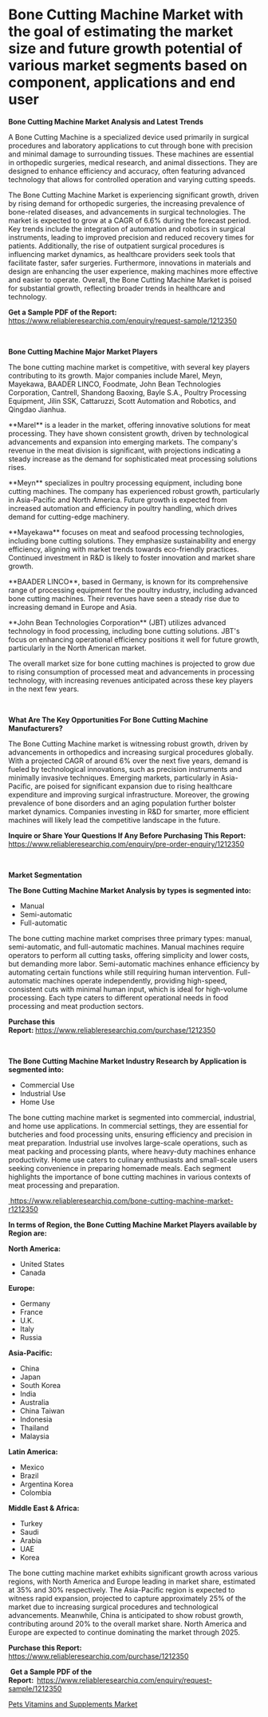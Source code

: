 <p><h1>Bone Cutting Machine Market with the goal of estimating the market size and future growth potential of various market segments based on component, applications and end user</h1></p><p><strong>Bone Cutting Machine Market Analysis and Latest Trends</strong></p>
<p><p>A Bone Cutting Machine is a specialized device used primarily in surgical procedures and laboratory applications to cut through bone with precision and minimal damage to surrounding tissues. These machines are essential in orthopedic surgeries, medical research, and animal dissections. They are designed to enhance efficiency and accuracy, often featuring advanced technology that allows for controlled operation and varying cutting speeds.</p><p>The Bone Cutting Machine Market is experiencing significant growth, driven by rising demand for orthopedic surgeries, the increasing prevalence of bone-related diseases, and advancements in surgical technologies. The market is expected to grow at a CAGR of 6.6% during the forecast period. Key trends include the integration of automation and robotics in surgical instruments, leading to improved precision and reduced recovery times for patients. Additionally, the rise of outpatient surgical procedures is influencing market dynamics, as healthcare providers seek tools that facilitate faster, safer surgeries. Furthermore, innovations in materials and design are enhancing the user experience, making machines more effective and easier to operate. Overall, the Bone Cutting Machine Market is poised for substantial growth, reflecting broader trends in healthcare and technology.</p></p>
<p><strong>Get a Sample PDF of the Report:&nbsp;</strong> <a href="https://www.reliableresearchiq.com/enquiry/request-sample/1212350?utm_campaign=2456&utm_medium=2&utm_source=Github&utm_content=ia&utm_term=24032025&utm_id=bone-cutting-machine">https://www.reliableresearchiq.com/enquiry/request-sample/1212350</a></p>
<p>&nbsp;</p>
<p><strong>Bone Cutting Machine Major Market Players</strong></p>
<p><p>The bone cutting machine market is competitive, with several key players contributing to its growth. Major companies include Marel, Meyn, Mayekawa, BAADER LINCO, Foodmate, John Bean Technologies Corporation, Cantrell, Shandong Baoxing, Bayle S.A., Poultry Processing Equipment, Jilin SSK, Cattaruzzi, Scott Automation and Robotics, and Qingdao Jianhua.</p><p>**Marel** is a leader in the market, offering innovative solutions for meat processing. They have shown consistent growth, driven by technological advancements and expansion into emerging markets. The company's revenue in the meat division is significant, with projections indicating a steady increase as the demand for sophisticated meat processing solutions rises.</p><p>**Meyn** specializes in poultry processing equipment, including bone cutting machines. The company has experienced robust growth, particularly in Asia-Pacific and North America. Future growth is expected from increased automation and efficiency in poultry handling, which drives demand for cutting-edge machinery.</p><p>**Mayekawa** focuses on meat and seafood processing technologies, including bone cutting solutions. They emphasize sustainability and energy efficiency, aligning with market trends towards eco-friendly practices. Continued investment in R&D is likely to foster innovation and market share growth.</p><p>**BAADER LINCO**, based in Germany, is known for its comprehensive range of processing equipment for the poultry industry, including advanced bone cutting machines. Their revenues have seen a steady rise due to increasing demand in Europe and Asia.</p><p>**John Bean Technologies Corporation** (JBT) utilizes advanced technology in food processing, including bone cutting solutions. JBT's focus on enhancing operational efficiency positions it well for future growth, particularly in the North American market.</p><p>The overall market size for bone cutting machines is projected to grow due to rising consumption of processed meat and advancements in processing technology, with increasing revenues anticipated across these key players in the next few years.</p></p>
<p>&nbsp;</p>
<p><strong>What Are The Key Opportunities For Bone Cutting Machine Manufacturers?</strong></p>
<p><p>The Bone Cutting Machine market is witnessing robust growth, driven by advancements in orthopedics and increasing surgical procedures globally. With a projected CAGR of around 6% over the next five years, demand is fueled by technological innovations, such as precision instruments and minimally invasive techniques. Emerging markets, particularly in Asia-Pacific, are poised for significant expansion due to rising healthcare expenditure and improving surgical infrastructure. Moreover, the growing prevalence of bone disorders and an aging population further bolster market dynamics. Companies investing in R&D for smarter, more efficient machines will likely lead the competitive landscape in the future.</p></p>
<p><strong>Inquire or Share Your Questions If Any Before Purchasing This Report:</strong> <a href="https://www.reliableresearchiq.com/enquiry/pre-order-enquiry/1212350?utm_campaign=2456&utm_medium=2&utm_source=Github&utm_content=ia&utm_term=24032025&utm_id=bone-cutting-machine">https://www.reliableresearchiq.com/enquiry/pre-order-enquiry/1212350</a></p>
<p>&nbsp;</p>
<p><strong>Market Segmentation</strong></p>
<p><strong>The Bone Cutting Machine Market Analysis by types is segmented into:</strong></p>
<p><ul><li>Manual</li><li>Semi-automatic</li><li>Full-automatic</li></ul></p>
<p><p>The bone cutting machine market comprises three primary types: manual, semi-automatic, and full-automatic machines. Manual machines require operators to perform all cutting tasks, offering simplicity and lower costs, but demanding more labor. Semi-automatic machines enhance efficiency by automating certain functions while still requiring human intervention. Full-automatic machines operate independently, providing high-speed, consistent cuts with minimal human input, which is ideal for high-volume processing. Each type caters to different operational needs in food processing and meat production sectors.</p></p>
<p><strong>Purchase this Report:&nbsp;</strong><a href="https://www.reliableresearchiq.com/purchase/1212350?utm_campaign=2456&utm_medium=2&utm_source=Github&utm_content=ia&utm_term=24032025&utm_id=bone-cutting-machine">https://www.reliableresearchiq.com/purchase/1212350</a></p>
<p>&nbsp;</p>
<p><strong>The Bone Cutting Machine Market Industry Research by Application is segmented into:</strong></p>
<p><ul><li>Commercial Use</li><li>Industrial Use</li><li>Home Use</li></ul></p>
<p><p>The bone cutting machine market is segmented into commercial, industrial, and home use applications. In commercial settings, they are essential for butcheries and food processing units, ensuring efficiency and precision in meat preparation. Industrial use involves large-scale operations, such as meat packing and processing plants, where heavy-duty machines enhance productivity. Home use caters to culinary enthusiasts and small-scale users seeking convenience in preparing homemade meals. Each segment highlights the importance of bone cutting machines in various contexts of meat processing and preparation.</p></p>
<p><a href="https://www.reliableresearchiq.com/bone-cutting-machine-market-r1212350?utm_campaign=2456&utm_medium=2&utm_source=Github&utm_content=ia&utm_term=24032025&utm_id=bone-cutting-machine">&nbsp;https://www.reliableresearchiq.com/bone-cutting-machine-market-r1212350</a></p>
<p><strong>In terms of Region, the Bone Cutting Machine Market Players available by Region are:</strong></p>
<p>
    <p> <strong> North America: </strong>
        <ul>
            <li>United States</li>
            <li>Canada</li>
        </ul>
        </p> 
    <p> <strong> Europe: </strong>
        <ul>
            <li>Germany</li>
            <li>France</li>
            <li>U.K.</li>
            <li>Italy</li>
            <li>Russia</li>
        </ul>
        </p> 
    <p> <strong> Asia-Pacific: </strong>
        <ul>
            <li>China</li>
            <li>Japan</li>
            <li>South Korea</li>
            <li>India</li>
            <li>Australia</li>
            <li>China Taiwan</li>
            <li>Indonesia</li>
            <li>Thailand</li>
            <li>Malaysia</li>
        </ul>
        </p> 
    <p> <strong> Latin America: </strong>
        <ul>
            <li>Mexico</li>
            <li>Brazil</li>
            <li>Argentina Korea</li>
            <li>Colombia</li>
        </ul>
        </p> 
    <p> <strong> Middle East & Africa: </strong>
        <ul>
            <li>Turkey</li>
            <li>Saudi</li>
            <li>Arabia</li>
            <li>UAE</li>
            <li>Korea</li>
        </ul>
    </p>
    </p>
<p><p>The bone cutting machine market exhibits significant growth across various regions, with North America and Europe leading in market share, estimated at 35% and 30% respectively. The Asia-Pacific region is expected to witness rapid expansion, projected to capture approximately 25% of the market due to increasing surgical procedures and technological advancements. Meanwhile, China is anticipated to show robust growth, contributing around 20% to the overall market share. North America and Europe are expected to continue dominating the market through 2025.</p></p>
<p><strong>Purchase this Report: </strong><a href="https://www.reliableresearchiq.com/purchase/1212350?utm_campaign=2456&utm_medium=2&utm_source=Github&utm_content=ia&utm_term=24032025&utm_id=bone-cutting-machine">https://www.reliableresearchiq.com/purchase/1212350</a></p>
<p>&nbsp;<strong>Get a Sample PDF of the Report:&nbsp;&nbsp;</strong><a href="https://www.reliableresearchiq.com/enquiry/request-sample/1212350?utm_campaign=2456&utm_medium=2&utm_source=Github&utm_content=ia&utm_term=24032025&utm_id=bone-cutting-machine">https://www.reliableresearchiq.com/enquiry/request-sample/1212350</a></p>
<p><strong></strong></p>
<p><p><a href="https://github.com/elroddrewspm/Market-Research-Report-List-1/blob/main/pets-vitamins-and-supplements-market.md?utm_campaign=2456&utm_medium=2&utm_source=Github&utm_content=ia&utm_term=24032025&utm_id=bone-cutting-machine">Pets Vitamins and Supplements Market</a></p></p>